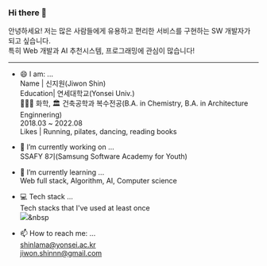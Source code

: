 ### Hi there 👋
안녕하세요! 저는 많은 사람들에게 유용하고 편리한 서비스를 구현하는 SW 개발자가 되고  싶습니다.  
특히 Web 개발과 AI 추천시스템, 프로그래밍에 관심이 많습니다!  

---
- 😄 I am: ...  
Name | 신지원(Jiwon Shin)  
Education| 연세대학교(Yonsei Univ.)  
👩🏻‍🔬 화학, 🏛 건축공학과 복수전공(B.A. in Chemistry, B.A. in Architecture Enginnering)  
2018.03 ~ 2022.08  
Likes | Running, pilates, dancing, reading books  
  
- 🔭 I’m currently working on ...  
SSAFY 8기(Samsung Software Academy for Youth)  
  
- 🌱 I’m currently learning ...  
Web full stack, Algorithm, AI, Computer science  

- 💻 Tech stack ...  
Tech stacks that I've used at least once  
<img src="https://img.shields.io/badge/Python-3766AB?style=flat-square&logo=Python&logoColor=white"/></a>&nbsp   
  

- 📫 How to reach me: ...  
shinlama@yonsei.ac.kr  
jiwon.shinnn@gmail.com  
